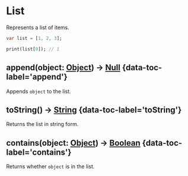 # List

Represents a list of items.

```dart
var list = [1, 2, 3];

print(list[0]); // 1
```

## append(object: [Object](object.md)) -> [Null](null.md) {data-toc-label='append'}

Appends `object` to the list.

## toString() -> [String](string.md) {data-toc-label='toString'}

Returns the list in string form.

## contains(object: [Object](object.md)) -> [Boolean](boolean.md) {data-toc-label='contains'}

Returns whether `object` is in the list.
